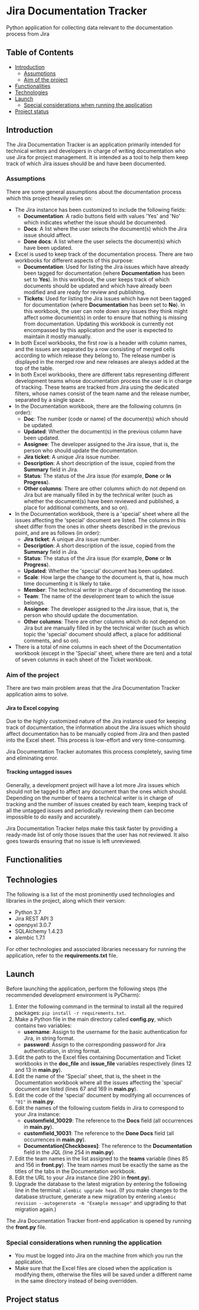 # Jira Documentation Tracker
Python application for collecting data relevant to the documentation process from Jira

## Table of Contents
- [Introduction](#introduction)
  - [Assumptions](#assumptions)
  - [Aim of the project](#aim-of-the-project)
- [Functionalities](#functionalities)
- [Technologies](#technologies)
- [Launch](#launch)
  - [Special considerations when running the application](#special-considerations-when-running-the-application)
- [Project status](#project-status)

## Introduction
The Jira Documentation Tracker is an application primarily intended for technical writers 
and developers in charge of writing documentation who use Jira for project management. It is 
intended as a tool to help them keep track of which Jira issues should be and have been 
documented.
### Assumptions
There are some general assumptions about the documentation process which this project heavily 
relies on:
- The Jira instance has been customized to include the following fields:
  - **Documentation**: A radio buttons field with values 'Yes' and 'No' which indicates whether 
  the issue should be documented.
  - **Docs**: A list where the user selects the document(s) which the Jira issue should affect.
  - **Done docs**: A list where the user selects the document(s) which have been updated.
- Excel is used to keep track of the documentation process. There are two workbooks for 
different aspects of this purpose:
  - **Documentation**: Used for listing the Jira issues which have already been tagged for 
  documentation (where **Documentation** has been set to **Yes**). In this workbook, the user 
  keeps track of which documents should be updated and which have already been modified and are 
  ready for review and publishing.
  - **Tickets**: Used for listing the Jira issues which have not been tagged for documentation
  (where **Documentation** has been set to **No**). In this workbook, the user can note down 
  any issues they think might affect some document(s) in order to ensure that nothing is missing 
  from documentation. Updating this workbook is currently not encompassed by this application 
  and the user is expected to maintain it mostly manually.
- In both Excel workbooks, the first row is a header with column names, and the issues are 
separated by a row consisting of merged cells according to which release they belong to. The 
release number is displayed in the merged row and new releases are always added at the top of 
the table.
- In both Excel workbooks, there are different tabs representing different development teams 
whose documentation process the user is in charge of tracking. These teams are tracked from 
Jira using the dedicated filters, whose names consist of the team name and the release number, 
separated by a single space.
- In the Documentation workbook, there are the following columns (in order):
  - **Doc**: The number (code or name) of the document(s) which should be updated.
  - **Updated**: Whether the document(s) in the previous column have been updated.
  - **Assignee**: The developer assigned to the Jira issue, that is, the person who should 
  update the documentation.
  - **Jira ticket**: A unique Jira issue number.
  - **Description**: A short description of the issue, copied from the **Summary** field in 
  Jira.
  - **Status**: The status of the Jira issue (for example, **Done** or **In Progress**).
  - **Other columns**: There are other columns which do not depend on Jira but are manually 
  filled in by the technical writer (such as whether the document(s) have been reviewed and 
  published, a place for additional comments, and so on).
- In the Documentation workbook, there is a 'special' sheet where all the issues affecting the 
'special' document are listed. The columns in this sheet differ from the ones in other sheets 
described in the previous point, and are as follows (in order):
  - **Jira ticket**: A unique Jira issue number.
  - **Description**: A short description of the issue, copied from the **Summary** field in 
  Jira.
  - **Status**: The status of the Jira issue (for example, **Done** or **In Progress**).
  - **Updated**: Whether the 'special' document has been updated.
  - **Scale**: How large the change to the document is, that is, how much time documenting it 
  is likely to take.
  - **Member**: The technical writer in charge of documenting the issue.
  - **Team**: The name of the development team to which the issue belongs.
  - **Assignee**: The developer assigned to the Jira issue, that is, the person who should 
  update the documentation.
  - **Other columns**: There are other columns which do not depend on Jira but are manually 
  filled in by the technical writer (such as which topic the 'special' document should affect, 
  a place for additional comments, and so on).
- There is a total of nine columns in each sheet of the Documentation workbook (except in the 
'Special' sheet, where there are ten) and a total of seven columns in each sheet of the Ticket 
workbook.
### Aim of the project
There are two main problem areas that the Jira Documentation Tracker application aims to solve.
#### Jira to Excel copying
Due to the highly customized nature of the Jira instance used for keeping track of documentation, 
the information about the Jira issues which should affect documentation has to be manually 
copied from Jira and then pasted into the Excel sheet. This process is low-effort and very 
time-consuming.

Jira Documentation Tracker automates this process completely, saving time and eliminating error.
#### Tracking untagged issues
Generally, a development project will have a lot more Jira issues which should not be tagged to 
affect any document than the ones which should. Depending on the number of teams a technical 
writer is in charge of tracking and the number of issues created by each team, keeping track of 
all the untagged issues and periodically reviewing them can become impossible to do easily and 
accurately.

Jira Documentation Tracker helps make this task faster by providing a ready-made list of only 
those issues that the user has not reviewed. It also goes towards ensuring that no issue is 
left unreviewed.

## Functionalities

## Technologies
The following is a list of the most prominently used technologies and libraries in the project, 
along which their version:
- Python 3.7
- Jira REST API 3
- openpyxl 3.0.7
- SQLAlchemy 1.4.23
- alembic 1.7.1

For other technologies and associated libraries necessary for running the application, refer to 
the **requirements.txt** file.

## Launch
Before launching the application, perform the following steps (the recommended development 
environment is PyCharm):
1. Enter the following command in the terminal to install all the required packages: 
`pip install -r requirements.txt`.
2. Make a Python file in the main directory called **config.py**, which contains two variables:
    - **username**: Assign to the username for the basic authentication for Jira, in string 
   format.
    - **password**: Assign to the corresponding password for Jira authentication, in string 
   format.
3. Edit the path to the Excel files containing Documentation and Ticket workbooks in the 
**doc_file** and **issue_file** variables respectively (lines 12 and 13 in **main.py**).
4. Edit the name of the 'Special' sheet, that is, the sheet in the Documentation workbook where 
all the issues affecting the 'special' document are listed (lines 67 and 169 in **main.py**).
5. Edit the code of the 'special' document by modifying all occurrences of `"01"` in **main.py**.
6. Edit the names of the following custom fields in Jira to correspond to your Jira instance:
    - **customfield_10029**: The reference to the **Docs** field (all occurrences in **main.py**).
    - **customfield_10031**: The reference to the **Done Docs** field (all occurrences in 
   **main.py**).
    - **Documentation[Checkboxes]**: The reference to the **Documentation** field in the JQL 
   (line 254 in **main.py**).
7. Edit the team names in the list assigned to the **teams** variable (lines 85 and 156 in 
**front.py**). The team names must be exactly the same as the titles of the tabs in the 
Documentation workbook.
8. Edit the URL to your Jira instance (line 290 in **front.py**).
9. Upgrade the database to the latest migration by entering the following line in the terminal: 
`alembic upgrade head`. (If you make changes to the database structure, generate a new 
migration by entering `alembic revision --autogenerate -m "Example message"` and upgrading to 
that migration again.)

The Jira Documentation Tracker front-end application is opened by running the **front.py** file.
### Special considerations when running the application
- You must be logged into Jira on the machine from which you run the application.
- Make sure that the Excel files are closed when the application is modifying them, otherwise 
the files will be saved under a different name in the same directory instead of being overridden.

## Project status
